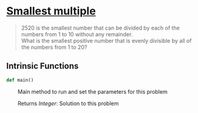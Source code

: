 <h1><a href="https://projecteuler.net/problem=5" class="title-custom-link">Smallest multiple</a></h1>

> 2520 is the smallest number that can be divided by each of the numbers from 1 to 10 without any remainder.  
> What is the smallest positive number that is evenly divisible by all of the numbers from 1 to 20?

<h2>Intrinsic Functions</h2>

```python
def main()
```

<div markdown="1" style="margin-left: 30px;">

Main method to run and set the parameters for this problem

</div>

<div markdown="1" style="margin-left: 30px;">

Returns *Integer*: Solution to this problem

</div>